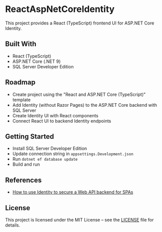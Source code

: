 # ReactAspNetCoreIdentity

This project provides a React (TypeScript) frontend UI for ASP.NET Core Identity.

## Built With
- React (TypeScript)
- ASP.NET Core (.NET 9)
- SQL Server Developer Edition

## Roadmap
- Create project using the "React and ASP.NET Core (TypeScript)" template
- Add Identity (without Razor Pages) to the ASP.NET Core backend with SQL Server
- Create Identity UI with React components
- Connect React UI to backend Identity endpoints

## Getting Started
- Install SQL Server Developer Edition
- Update connection string in `appsettings.Development.json`
- Run `dotnet ef database update`
- Build and run

## References
- [How to use Identity to secure a Web API backend for SPAs](https://learn.microsoft.com/en-us/aspnet/core/security/authentication/identity-api-authorization?view=aspnetcore-9.0)

## License
This project is licensed under the MIT License – see the [LICENSE](LICENSE) file for details.
